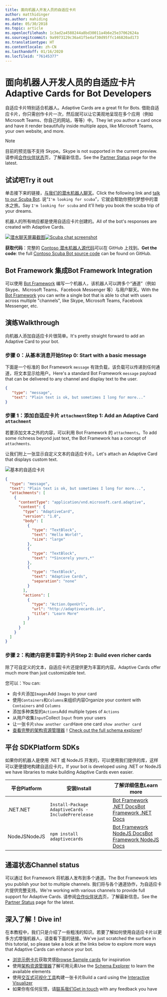 ```yaml
---
title: 面向机器人开发人员的自适应卡片
author: matthidinger
ms.author: mahiding
ms.date: 05/30/2018
ms.topic: article
ms.openlocfilehash: 1c3ad2a4588244a8bd30011a4b6e25e37062624a
ms.sourcegitcommit: 9a9973129c36a41f5e4af30d95ffc146820ad173
ms.translationtype: HT
ms.contentlocale: zh-CN
ms.lasthandoff: 01/16/2020
ms.locfileid: "76145377"
---
```

# <a name="adaptive-cards-for-bot-developers"></a><span data-ttu-id="d92c5-102">面向机器人开发人员的自适应卡片</span><span class="sxs-lookup"><span data-stu-id="d92c5-102">Adaptive Cards for Bot Developers</span></span>

<span data-ttu-id="d92c5-103">自适应卡片特别适合机器人。</span><span class="sxs-lookup"><span data-stu-id="d92c5-103">Adaptive Cards are a great fit for Bots.</span></span> <span data-ttu-id="d92c5-104">借助自适应卡片，你只需创作卡片一次，然后就可以让它美观地呈现在多个应用（例如 Microsoft Teams、你自己的网站，等等）中。</span><span class="sxs-lookup"><span data-stu-id="d92c5-104">They let you author a card once and have it render beautifully inside multiple apps, like  Microsoft Teams, your own website, and more.</span></span>

> [!NOTE]
> <span data-ttu-id="d92c5-105">目前的预览版不支持 Skype。</span><span class="sxs-lookup"><span data-stu-id="d92c5-105">Skype is not supported in the current preview.</span></span> <span data-ttu-id="d92c5-106">请参阅[合作伙伴状态](../resources/partners.md)页，了解最新信息。</span><span class="sxs-lookup"><span data-stu-id="d92c5-106">See the [Partner Status](../resources/partners.md) page for the latest.</span></span>

## <a name="try-it-out"></a><span data-ttu-id="d92c5-107">试试吧</span><span class="sxs-lookup"><span data-stu-id="d92c5-107">Try it out</span></span>

<span data-ttu-id="d92c5-108">单击接下来的链接，[与我们的潜水机器人聊天](http://contososcubademo.azurewebsites.net/)。</span><span class="sxs-lookup"><span data-stu-id="d92c5-108">Click the following link and [talk to our Scuba Bot](http://contososcubademo.azurewebsites.net/).</span></span> <span data-ttu-id="d92c5-109">说“`I'm looking for scuba`”，它就会帮助你预约梦想中的潜水之旅。</span><span class="sxs-lookup"><span data-stu-id="d92c5-109">Say `I'm looking for scuba` and it'll help you book the scuba trip of your dreams.</span></span>  

<span data-ttu-id="d92c5-110">机器人的所有响应都是使用自适应卡片创建的。</span><span class="sxs-lookup"><span data-stu-id="d92c5-110">All of the bot's responses are created with Adaptive Cards.</span></span>

<span data-ttu-id="d92c5-111">[![潜水聊天屏幕截图](media/bots/scuba-chat.png)](http://contososcubademo.azurewebsites.net/)</span><span class="sxs-lookup"><span data-stu-id="d92c5-111">[![Scuba chat screenshot](media/bots/scuba-chat.png)](http://contososcubademo.azurewebsites.net/)</span></span>

<span data-ttu-id="d92c5-112">**获取代码**：完整的 [Contoso 潜水机器人源代码](https://github.com/matthidinger/ContosoScubaBot
)可以在 GitHub 上找到。</span><span class="sxs-lookup"><span data-stu-id="d92c5-112">**Get the code**: the full [Contoso Scuba Bot source code](https://github.com/matthidinger/ContosoScubaBot
) can be found on GitHub.</span></span>


## <a name="bot-framework-integration"></a><span data-ttu-id="d92c5-113">Bot Framework 集成</span><span class="sxs-lookup"><span data-stu-id="d92c5-113">Bot Framework Integration</span></span>

<span data-ttu-id="d92c5-114">可以使用 [Bot Framework](https://dev.botframework.com/) 编写一个机器人，该机器人可以跨多个“通道”（例如 Skype、Microsoft Teams、Facebook Messenger 等）与用户聊天。</span><span class="sxs-lookup"><span data-stu-id="d92c5-114">With the [Bot Framework](https://dev.botframework.com/) you can write a single bot that is able to chat with users across multiple "channels", like Skype, Microsoft Teams, Facebook Messenger, etc.</span></span>

## <a name="walkthrough"></a><span data-ttu-id="d92c5-115">演练</span><span class="sxs-lookup"><span data-stu-id="d92c5-115">Walkthrough</span></span>

<span data-ttu-id="d92c5-116">向机器人添加自适应卡片很简单。</span><span class="sxs-lookup"><span data-stu-id="d92c5-116">It's pretty straight forward to add an Adaptive Card to your bot.</span></span>

### <a name="step-0-start-with-a-basic-message"></a><span data-ttu-id="d92c5-117">步骤 0：从基本消息开始</span><span class="sxs-lookup"><span data-stu-id="d92c5-117">Step 0: Start with a basic message</span></span>

<span data-ttu-id="d92c5-118">下面是一个标准的 Bot Framework `message` 有效负载，该负载可以传递到任何通道，将文本显示给用户。</span><span class="sxs-lookup"><span data-stu-id="d92c5-118">Here's a standard Bot Framework `message` payload that can be delivered to any channel and display text to the user.</span></span>

```json
{
   "type": "message",
   "text": "Plain text is ok, but sometimes I long for more..."
}
```

### <a name="step-1-add-an-adaptive-card-attachment"></a><span data-ttu-id="d92c5-119">步骤 1：添加自适应卡片 `attachment`</span><span class="sxs-lookup"><span data-stu-id="d92c5-119">Step 1: Add an Adaptive Card `attachment`</span></span>

<span data-ttu-id="d92c5-120">若要添加文本之外的内容，可以利用 Bot Framework 的 `attachments`。</span><span class="sxs-lookup"><span data-stu-id="d92c5-120">To add some richness beyond just text, the Bot Framework has a concept of `attachments`.</span></span> 

<span data-ttu-id="d92c5-121">让我们附上一张显示自定义文本的自适应卡片。</span><span class="sxs-lookup"><span data-stu-id="d92c5-121">Let's attach an Adaptive Card that displays custom text.</span></span>

![基本的自适应卡片](media/bots/hello-adaptivecards.png)

```json
{
  "type": "message",
  "text": "Plain text is ok, but sometimes I long for more...",
  "attachments": [
    {
      "contentType": "application/vnd.microsoft.card.adaptive",
      "content": {
        "type": "AdaptiveCard",
        "version": "1.0",
        "body": [
          {
            "type": "TextBlock",
            "text": "Hello World!",
            "size": "large"
          },
          {
            "type": "TextBlock",
            "text": "*Sincerely yours,*"
          },
          {
            "type": "TextBlock",
            "text": "Adaptive Cards",
            "separation": "none"
          }
        ],
        "actions": [
          {
            "type": "Action.OpenUrl",
            "url": "http://adaptivecards.io",
            "title": "Learn More"
          }
        ]
      }
    }
  ]
}
```

### <a name="step-2-build-even-richer-cards"></a><span data-ttu-id="d92c5-123">步骤 2：构建内容更丰富的卡片</span><span class="sxs-lookup"><span data-stu-id="d92c5-123">Step 2: Build even richer cards</span></span> 

<span data-ttu-id="d92c5-124">除了可自定义的文本，自适应卡片还提供更为丰富的内容。</span><span class="sxs-lookup"><span data-stu-id="d92c5-124">Adaptive Cards offer much more than just customizable text.</span></span> 

<span data-ttu-id="d92c5-125">您可以：</span><span class="sxs-lookup"><span data-stu-id="d92c5-125">You can:</span></span> 

* <span data-ttu-id="d92c5-126">向卡片添加`Images`</span><span class="sxs-lookup"><span data-stu-id="d92c5-126">Add `Images` to your card</span></span>
* <span data-ttu-id="d92c5-127">使用`Containers`和`Columns`来组织内容</span><span class="sxs-lookup"><span data-stu-id="d92c5-127">Organize your content with `Containers` and `Columns`</span></span>
* <span data-ttu-id="d92c5-128">添加多种类型的`Actions`</span><span class="sxs-lookup"><span data-stu-id="d92c5-128">Add multiple types of `Actions`</span></span>
* <span data-ttu-id="d92c5-129">从用户收集`Input`</span><span class="sxs-lookup"><span data-stu-id="d92c5-129">Collect `Input` from your users</span></span>
* <span data-ttu-id="d92c5-130">让一张卡片`show another card`</span><span class="sxs-lookup"><span data-stu-id="d92c5-130">Have one card `show another card`</span></span>
* <span data-ttu-id="d92c5-131">[查看完整的架构资源管理器](http://adaptivecards.io/explorer/)！</span><span class="sxs-lookup"><span data-stu-id="d92c5-131">[Check out the full schema explorer](http://adaptivecards.io/explorer/)!</span></span> 

## <a name="platform-sdks"></a><span data-ttu-id="d92c5-132">平台 SDK</span><span class="sxs-lookup"><span data-stu-id="d92c5-132">Platform SDKs</span></span>

<span data-ttu-id="d92c5-133">如果你的机器人是使用 .NET 或 NodeJS 开发的，可以使用我们提供的库，这样可以更便捷地构建自适应卡片。</span><span class="sxs-lookup"><span data-stu-id="d92c5-133">If your bot is developed using .NET or NodeJS we have libraries to make building Adaptive Cards even easier.</span></span>

<span data-ttu-id="d92c5-134">平台</span><span class="sxs-lookup"><span data-stu-id="d92c5-134">Platform</span></span>|<span data-ttu-id="d92c5-135">安装</span><span class="sxs-lookup"><span data-stu-id="d92c5-135">Install</span></span>|<span data-ttu-id="d92c5-136">了解详细信息</span><span class="sxs-lookup"><span data-stu-id="d92c5-136">Learn more</span></span>
--------|-------|----------
<span data-ttu-id="d92c5-137">.NET</span><span class="sxs-lookup"><span data-stu-id="d92c5-137">.NET</span></span> | `Install-Package AdaptiveCards -IncludePrerelease` | [<span data-ttu-id="d92c5-138">Bot Framework .NET Docs</span><span class="sxs-lookup"><span data-stu-id="d92c5-138">Bot Framework .NET Docs</span></span>](https://docs.microsoft.com/bot-framework/dotnet/bot-builder-dotnet-add-rich-card-attachments)
<span data-ttu-id="d92c5-139">NodeJS</span><span class="sxs-lookup"><span data-stu-id="d92c5-139">NodeJS</span></span> | `npm install adaptivecards` | [<span data-ttu-id="d92c5-140">Bot Framework NodeJS Docs</span><span class="sxs-lookup"><span data-stu-id="d92c5-140">Bot Framework NodeJS Docs</span></span>](https://docs.microsoft.com/bot-framework/nodejs/bot-builder-nodejs-send-rich-cards)


## <a name="channel-status"></a><span data-ttu-id="d92c5-141">通道状态</span><span class="sxs-lookup"><span data-stu-id="d92c5-141">Channel status</span></span>

<span data-ttu-id="d92c5-142">可以通过 Bot Framework 将机器人发布到多个通道。</span><span class="sxs-lookup"><span data-stu-id="d92c5-142">The Bot Framework lets you publish your bot to multiple channels.</span></span> <span data-ttu-id="d92c5-143">我们将与各个通道协作，为自适应卡片提供完整支持。</span><span class="sxs-lookup"><span data-stu-id="d92c5-143">We're working with various channels to provide full support for Adaptive Cards.</span></span> <span data-ttu-id="d92c5-144">请参阅[合作伙伴状态](../resources/partners.md)页，了解最新信息。</span><span class="sxs-lookup"><span data-stu-id="d92c5-144">See the [Partner Status](../resources/partners.md) page for the latest.</span></span>


## <a name="dive-in"></a><span data-ttu-id="d92c5-145">深入了解！</span><span class="sxs-lookup"><span data-stu-id="d92c5-145">Dive in!</span></span>

<span data-ttu-id="d92c5-146">在本教程中，我们只是介绍了一些粗浅的知识。若要了解如何使用自适应卡片以更多方式增强机器人，请查看下面的链接。</span><span class="sxs-lookup"><span data-stu-id="d92c5-146">We've just scratched the surface in this tutorial, so please take a look at the links below to explore more ways that Adaptive Cards can enhance your bot.</span></span>

* <span data-ttu-id="d92c5-147">[浏览示例卡片](http://adaptivecards.io/samples/)获取灵感</span><span class="sxs-lookup"><span data-stu-id="d92c5-147">[Browse Sample cards](http://adaptivecards.io/samples/) for inspiration</span></span>
* <span data-ttu-id="d92c5-148">使用[架构资源管理器](http://adaptivecards.io/explorer)了解可用元素</span><span class="sxs-lookup"><span data-stu-id="d92c5-148">Use the [Schema Explorer](http://adaptivecards.io/explorer) to learn the available elements</span></span>
* <span data-ttu-id="d92c5-149">使用[交互式可视化工具](http://adaptivecards.io/visualizer/index.html?hostApp=Skype)构建一张卡片</span><span class="sxs-lookup"><span data-stu-id="d92c5-149">Build a card using the [Interactive Visualizer](http://adaptivecards.io/visualizer/index.html?hostApp=Skype)</span></span>
* <span data-ttu-id="d92c5-150">如果你有任何反馈，请[联系我们](http://adaptivecards.io/connect)</span><span class="sxs-lookup"><span data-stu-id="d92c5-150">[Get in touch](http://adaptivecards.io/connect) with any feedback you have</span></span>
